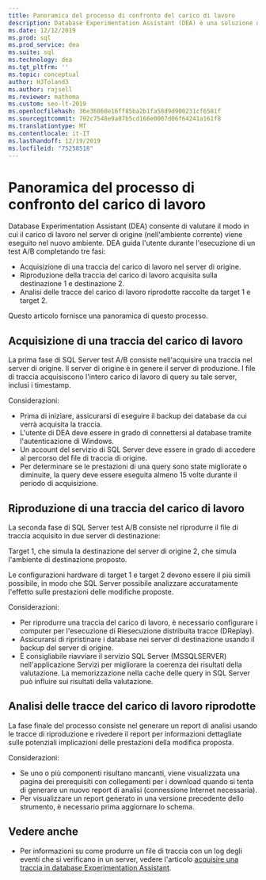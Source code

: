 ```yaml
---
title: Panoramica del processo di confronto del carico di lavoro
description: Database Experimentation Assistant (DEA) è una soluzione di test A/B per le modifiche in ambienti SQL Server, ad esempio aggiornamenti o nuovi indici.
ms.date: 12/12/2019
ms.prod: sql
ms.prod_service: dea
ms.suite: sql
ms.technology: dea
ms.tgt_pltfrm: ''
ms.topic: conceptual
author: HJToland3
ms.author: rajsell
ms.reviewer: mathoma
ms.custom: seo-lt-2019
ms.openlocfilehash: 36e36060e16ff85ba2b1fa58d9d900231cf6581f
ms.sourcegitcommit: 792c7548e9a07b5cd166e0007d06f64241a161f8
ms.translationtype: MT
ms.contentlocale: it-IT
ms.lasthandoff: 12/19/2019
ms.locfileid: "75258518"
---
```

# <a name="overview-of-the-workload-comparison-process"></a>Panoramica del processo di confronto del carico di lavoro

Database Experimentation Assistant (DEA) consente di valutare il modo in cui il carico di lavoro nel server di origine (nell'ambiente corrente) viene eseguito nel nuovo ambiente. DEA guida l'utente durante l'esecuzione di un test A/B completando tre fasi:

- Acquisizione di una traccia del carico di lavoro nel server di origine.
- Riproduzione della traccia del carico di lavoro acquisita sulla destinazione 1 e destinazione 2.
- Analisi delle tracce del carico di lavoro riprodotte raccolte da target 1 e target 2.

Questo articolo fornisce una panoramica di questo processo.

## <a name="capturing-a-workload-trace"></a>Acquisizione di una traccia del carico di lavoro

La prima fase di SQL Server test A/B consiste nell'acquisire una traccia nel server di origine. Il server di origine è in genere il server di produzione. I file di traccia acquisiscono l'intero carico di lavoro di query su tale server, inclusi i timestamp.

Considerazioni:

- Prima di iniziare, assicurarsi di eseguire il backup dei database da cui verrà acquisita la traccia.
- L'utente di DEA deve essere in grado di connettersi al database tramite l'autenticazione di Windows.
- Un account del servizio di SQL Server deve essere in grado di accedere al percorso del file di traccia di origine.
- Per determinare se le prestazioni di una query sono state migliorate o diminuite, la query deve essere eseguita almeno 15 volte durante il periodo di acquisizione.

## <a name="replaying-a-workload-trace"></a>Riproduzione di una traccia del carico di lavoro

La seconda fase di SQL Server test A/B consiste nel riprodurre il file di traccia acquisito in due server di destinazione:

Target 1, che simula la destinazione del server di origine 2, che simula l'ambiente di destinazione proposto.

Le configurazioni hardware di target 1 e target 2 devono essere il più simili possibile, in modo che SQL Server possibile analizzare accuratamente l'effetto sulle prestazioni delle modifiche proposte.

Considerazioni:

- Per riprodurre una traccia del carico di lavoro, è necessario configurare i computer per l'esecuzione di Riesecuzione distribuita tracce (DReplay).
- Assicurarsi di ripristinare i database nei server di destinazione usando il backup del server di origine.
- È consigliabile riavviare il servizio SQL Server (MSSQLSERVER) nell'applicazione Servizi per migliorare la coerenza dei risultati della valutazione. La memorizzazione nella cache delle query in SQL Server può influire sui risultati della valutazione.

## <a name="analyzing-the-replayed-workload-traces"></a>Analisi delle tracce del carico di lavoro riprodotte

La fase finale del processo consiste nel generare un report di analisi usando le tracce di riproduzione e rivedere il report per informazioni dettagliate sulle potenziali implicazioni delle prestazioni della modifica proposta.

Considerazioni:

- Se uno o più componenti risultano mancanti, viene visualizzata una pagina dei prerequisiti con collegamenti per i download quando si tenta di generare un nuovo report di analisi (connessione Internet necessaria).
- Per visualizzare un report generato in una versione precedente dello strumento, è necessario prima aggiornare lo schema.

## <a name="see-also"></a>Vedere anche

- Per informazioni su come produrre un file di traccia con un log degli eventi che si verificano in un server, vedere l'articolo [acquisire una traccia in database Experimentation Assistant](database-experimentation-assistant-capture-trace.md).
